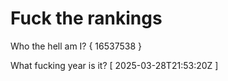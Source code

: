 # Fuck the rankings

Who the hell am I?
{ 16537538 }

What fucking year is it?
[ 2025-03-28T21:53:20Z ]
